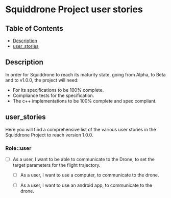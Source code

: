 # Squiddrone Project user stories

## Table of Contents

- [Description](#description)
- [user_stories](#user_stories)

## Description

In order for Squiddrone to reach its maturity state, going from Alpha, to Beta and to v1.0.0, the project will need:

- For its specifications to be 100% complete.
- Compliance tests for the specification.
- The c++ implementations to be 100% complete and spec compliant.

## user_stories

Here you will find a comprehensive list of the various user stories in the Squiddrone Project to reach version 1.0.0.

### Role::user

- [ ] As a user, I want to be able to communicate to the Drone, to set the target parameters for the flight trajectory.
    - [ ] As a user, I want to use a computer, to communicate to the drone.
    - [ ] As a user, I want to use an android app, to communicate to the drone.

